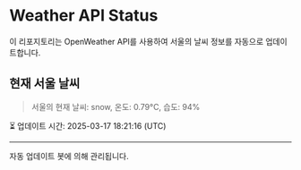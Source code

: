 
# Weather API Status

이 리포지토리는 OpenWeather API를 사용하여 서울의 날씨 정보를 자동으로 업데이트합니다.

## 현재 서울 날씨
> 서울의 현재 날씨: snow, 온도: 0.79°C, 습도: 94%

⏳ 업데이트 시간: 2025-03-17 18:21:16 (UTC)

---
자동 업데이트 봇에 의해 관리됩니다.
